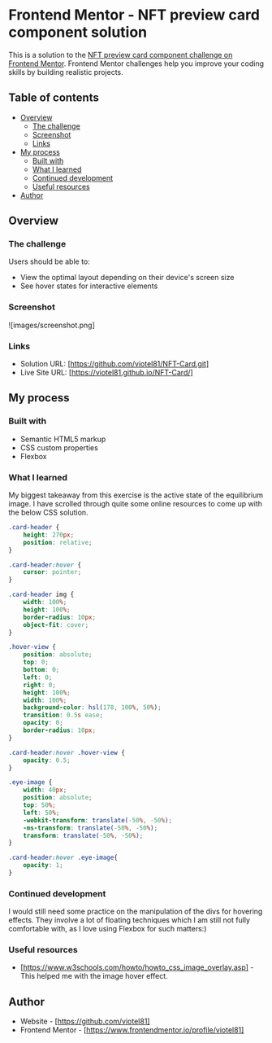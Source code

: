 # Frontend Mentor - NFT preview card component solution

This is a solution to the [NFT preview card component challenge on Frontend Mentor](https://www.frontendmentor.io/challenges/nft-preview-card-component-SbdUL_w0U). Frontend Mentor challenges help you improve your coding skills by building realistic projects. 

## Table of contents

- [Overview](#overview)
  - [The challenge](#the-challenge)
  - [Screenshot](#screenshot)
  - [Links](#links)
- [My process](#my-process)
  - [Built with](#built-with)
  - [What I learned](#what-i-learned)
  - [Continued development](#continued-development)
  - [Useful resources](#useful-resources)
- [Author](#author)

## Overview

### The challenge

Users should be able to:

- View the optimal layout depending on their device's screen size
- See hover states for interactive elements

### Screenshot

![images/screenshot.png]

### Links

- Solution URL: [https://github.com/viotel81/NFT-Card.git]
- Live Site URL: [https://viotel81.github.io/NFT-Card/]

## My process

### Built with

- Semantic HTML5 markup
- CSS custom properties
- Flexbox

### What I learned

My biggest takeaway from this exercise is the active state of the equilibrium image. I have scrolled through quite some online resources to come up with the below CSS solution.

```css
.card-header {
    height: 270px;
    position: relative;
}

.card-header:hover {
    cursor: pointer;
}

.card-header img {
    width: 100%;
    height: 100%;
    border-radius: 10px;
    object-fit: cover;
}

.hover-view {
    position: absolute;
    top: 0;
    bottom: 0;
    left: 0;
    right: 0;
    height: 100%;
    width: 100%;
    background-color: hsl(178, 100%, 50%);
    transition: 0.5s ease;
    opacity: 0;
    border-radius: 10px;
}

.card-header:hover .hover-view {
    opacity: 0.5;
}

.eye-image {
    width: 40px;
    position: absolute;
    top: 50%;
    left: 50%;
    -webkit-transform: translate(-50%, -50%);
    -ms-transform: translate(-50%, -50%);
    transform: translate(-50%, -50%);
}

.card-header:hover .eye-image{
    opacity: 1;
}
```
### Continued development

I would still need some practice on the manipulation of the divs for hovering effects. They involve a lot of floating techniques which I am still not fully comfortable with, as I love using Flexbox for such matters:)

### Useful resources

- [https://www.w3schools.com/howto/howto_css_image_overlay.asp] - This helped me with the image hover effect.

## Author

- Website - [https://github.com/viotel81]
- Frontend Mentor - [https://www.frontendmentor.io/profile/viotel81]
